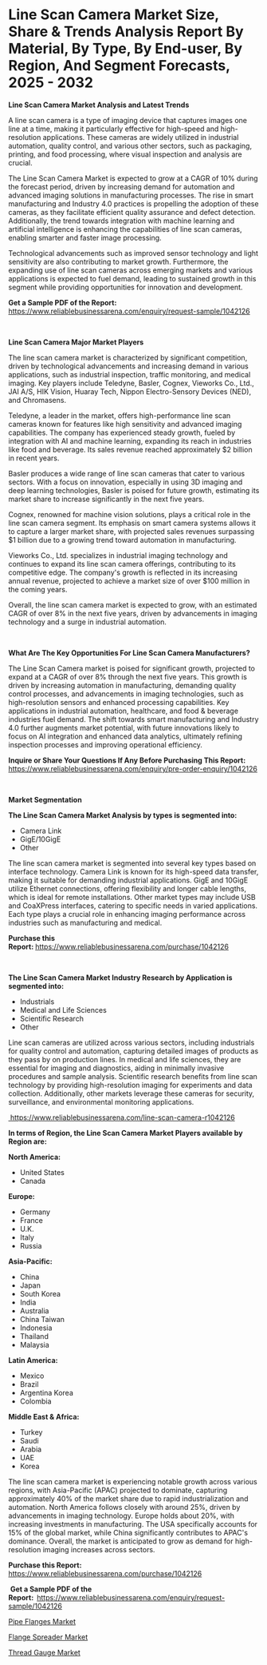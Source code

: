 <p><h1>Line Scan Camera Market Size, Share & Trends Analysis Report By Material, By Type, By End-user, By Region, And Segment Forecasts, 2025 - 2032</h1></p><p><strong>Line Scan Camera Market Analysis and Latest Trends</strong></p>
<p><p>A line scan camera is a type of imaging device that captures images one line at a time, making it particularly effective for high-speed and high-resolution applications. These cameras are widely utilized in industrial automation, quality control, and various other sectors, such as packaging, printing, and food processing, where visual inspection and analysis are crucial. </p><p>The Line Scan Camera Market is expected to grow at a CAGR of 10% during the forecast period, driven by increasing demand for automation and advanced imaging solutions in manufacturing processes. The rise in smart manufacturing and Industry 4.0 practices is propelling the adoption of these cameras, as they facilitate efficient quality assurance and defect detection. Additionally, the trend towards integration with machine learning and artificial intelligence is enhancing the capabilities of line scan cameras, enabling smarter and faster image processing.</p><p>Technological advancements such as improved sensor technology and light sensitivity are also contributing to market growth. Furthermore, the expanding use of line scan cameras across emerging markets and various applications is expected to fuel demand, leading to sustained growth in this segment while providing opportunities for innovation and development.</p></p>
<p><strong>Get a Sample PDF of the Report:&nbsp;</strong> <a href="https://www.reliablebusinessarena.com/enquiry/request-sample/1042126?utm_campaign=2110&utm_medium=2&utm_source=Github&utm_content=ia&utm_term=11042025&utm_id=line-scan-camera">https://www.reliablebusinessarena.com/enquiry/request-sample/1042126</a></p>
<p>&nbsp;</p>
<p><strong>Line Scan Camera Major Market Players</strong></p>
<p><p>The line scan camera market is characterized by significant competition, driven by technological advancements and increasing demand in various applications, such as industrial inspection, traffic monitoring, and medical imaging. Key players include Teledyne, Basler, Cognex, Vieworks Co., Ltd., JAI A/S, HIK Vision, Huaray Tech, Nippon Electro-Sensory Devices (NED), and Chromasens.</p><p>Teledyne, a leader in the market, offers high-performance line scan cameras known for features like high sensitivity and advanced imaging capabilities. The company has experienced steady growth, fueled by integration with AI and machine learning, expanding its reach in industries like food and beverage. Its sales revenue reached approximately $2 billion in recent years.</p><p>Basler produces a wide range of line scan cameras that cater to various sectors. With a focus on innovation, especially in using 3D imaging and deep learning technologies, Basler is poised for future growth, estimating its market share to increase significantly in the next five years. </p><p>Cognex, renowned for machine vision solutions, plays a critical role in the line scan camera segment. Its emphasis on smart camera systems allows it to capture a larger market share, with projected sales revenues surpassing $1 billion due to a growing trend toward automation in manufacturing.</p><p>Vieworks Co., Ltd. specializes in industrial imaging technology and continues to expand its line scan camera offerings, contributing to its competitive edge. The company's growth is reflected in its increasing annual revenue, projected to achieve a market size of over $100 million in the coming years.</p><p>Overall, the line scan camera market is expected to grow, with an estimated CAGR of over 8% in the next five years, driven by advancements in imaging technology and a surge in industrial automation.</p></p>
<p>&nbsp;</p>
<p><strong>What Are The Key Opportunities For Line Scan Camera Manufacturers?</strong></p>
<p><p>The Line Scan Camera market is poised for significant growth, projected to expand at a CAGR of over 8% through the next five years. This growth is driven by increasing automation in manufacturing, demanding quality control processes, and advancements in imaging technologies, such as high-resolution sensors and enhanced processing capabilities. Key applications in industrial automation, healthcare, and food & beverage industries fuel demand. The shift towards smart manufacturing and Industry 4.0 further augments market potential, with future innovations likely to focus on AI integration and enhanced data analytics, ultimately refining inspection processes and improving operational efficiency.</p></p>
<p><strong>Inquire or Share Your Questions If Any Before Purchasing This Report:</strong> <a href="https://www.reliablebusinessarena.com/enquiry/pre-order-enquiry/1042126?utm_campaign=2110&utm_medium=2&utm_source=Github&utm_content=ia&utm_term=11042025&utm_id=line-scan-camera">https://www.reliablebusinessarena.com/enquiry/pre-order-enquiry/1042126</a></p>
<p>&nbsp;</p>
<p><strong>Market Segmentation</strong></p>
<p><strong>The Line Scan Camera Market Analysis by types is segmented into:</strong></p>
<p><ul><li>Camera Link</li><li>GigE/10GigE</li><li>Other</li></ul></p>
<p><p>The line scan camera market is segmented into several key types based on interface technology. Camera Link is known for its high-speed data transfer, making it suitable for demanding industrial applications. GigE and 10GigE utilize Ethernet connections, offering flexibility and longer cable lengths, which is ideal for remote installations. Other market types may include USB and CoaXPress interfaces, catering to specific needs in varied applications. Each type plays a crucial role in enhancing imaging performance across industries such as manufacturing and medical.</p></p>
<p><strong>Purchase this Report:&nbsp;</strong><a href="https://www.reliablebusinessarena.com/purchase/1042126?utm_campaign=2110&utm_medium=2&utm_source=Github&utm_content=ia&utm_term=11042025&utm_id=line-scan-camera">https://www.reliablebusinessarena.com/purchase/1042126</a></p>
<p>&nbsp;</p>
<p><strong>The Line Scan Camera Market Industry Research by Application is segmented into:</strong></p>
<p><ul><li>Industrials</li><li>Medical and Life Sciences</li><li>Scientific Research</li><li>Other</li></ul></p>
<p><p>Line scan cameras are utilized across various sectors, including industrials for quality control and automation, capturing detailed images of products as they pass by on production lines. In medical and life sciences, they are essential for imaging and diagnostics, aiding in minimally invasive procedures and sample analysis. Scientific research benefits from line scan technology by providing high-resolution imaging for experiments and data collection. Additionally, other markets leverage these cameras for security, surveillance, and environmental monitoring applications.</p></p>
<p><a href="https://www.reliablebusinessarena.com/line-scan-camera-r1042126?utm_campaign=2110&utm_medium=2&utm_source=Github&utm_content=ia&utm_term=11042025&utm_id=line-scan-camera">&nbsp;https://www.reliablebusinessarena.com/line-scan-camera-r1042126</a></p>
<p><strong>In terms of Region, the Line Scan Camera Market Players available by Region are:</strong></p>
<p>
    <p> <strong> North America: </strong>
        <ul>
            <li>United States</li>
            <li>Canada</li>
        </ul>
        </p> 
    <p> <strong> Europe: </strong>
        <ul>
            <li>Germany</li>
            <li>France</li>
            <li>U.K.</li>
            <li>Italy</li>
            <li>Russia</li>
        </ul>
        </p> 
    <p> <strong> Asia-Pacific: </strong>
        <ul>
            <li>China</li>
            <li>Japan</li>
            <li>South Korea</li>
            <li>India</li>
            <li>Australia</li>
            <li>China Taiwan</li>
            <li>Indonesia</li>
            <li>Thailand</li>
            <li>Malaysia</li>
        </ul>
        </p> 
    <p> <strong> Latin America: </strong>
        <ul>
            <li>Mexico</li>
            <li>Brazil</li>
            <li>Argentina Korea</li>
            <li>Colombia</li>
        </ul>
        </p> 
    <p> <strong> Middle East & Africa: </strong>
        <ul>
            <li>Turkey</li>
            <li>Saudi</li>
            <li>Arabia</li>
            <li>UAE</li>
            <li>Korea</li>
        </ul>
    </p>
    </p>
<p><p>The line scan camera market is experiencing notable growth across various regions, with Asia-Pacific (APAC) projected to dominate, capturing approximately 40% of the market share due to rapid industrialization and automation. North America follows closely with around 25%, driven by advancements in imaging technology. Europe holds about 20%, with increasing investments in manufacturing. The USA specifically accounts for 15% of the global market, while China significantly contributes to APAC's dominance. Overall, the market is anticipated to grow as demand for high-resolution imaging increases across sectors.</p></p>
<p><strong>Purchase this Report: </strong><a href="https://www.reliablebusinessarena.com/purchase/1042126?utm_campaign=2110&utm_medium=2&utm_source=Github&utm_content=ia&utm_term=11042025&utm_id=line-scan-camera">https://www.reliablebusinessarena.com/purchase/1042126</a></p>
<p>&nbsp;<strong>Get a Sample PDF of the Report:&nbsp;&nbsp;</strong><a href="https://www.reliablebusinessarena.com/enquiry/request-sample/1042126?utm_campaign=2110&utm_medium=2&utm_source=Github&utm_content=ia&utm_term=11042025&utm_id=line-scan-camera">https://www.reliablebusinessarena.com/enquiry/request-sample/1042126</a></p>
<p><strong></strong></p>
<p><p><a href="https://github.com/debowflaggqw/Market-Research-Report-List-1/blob/main/pipe-flanges-market.md?utm_campaign=2110&utm_medium=2&utm_source=Github&utm_content=ia&utm_term=11042025&utm_id=line-scan-camera">Pipe Flanges Market</a></p><p><a href="https://github.com/eymermanda0p/Market-Research-Report-List-1/blob/main/flange-spreader-market.md?utm_campaign=2110&utm_medium=2&utm_source=Github&utm_content=ia&utm_term=11042025&utm_id=line-scan-camera">Flange Spreader Market</a></p><p><a href="https://github.com/weisonmanych/Market-Research-Report-List-1/blob/main/thread-gauge-market.md?utm_campaign=2110&utm_medium=2&utm_source=Github&utm_content=ia&utm_term=11042025&utm_id=line-scan-camera">Thread Gauge Market</a></p></p>